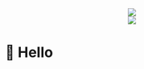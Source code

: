 <div align="center">
  <!-- knock code pictures 敲代码的图片 -->
    <img src="https://cdn.jsdelivr.net/gh/sun0225SUN/sun0225SUN/assets/images/coding.gif" /><br>
  <!--
  <!-- Snake Code Contribution Map 贪吃蛇代码贡献图 -->
  <img src="https://cdn.jsdelivr.net/gh/sun0225SUN/sun0225SUN/profile-snake-contrib/github-contribution-grid-snake-dark.svg" />
</div>

#  🙋 Hello


